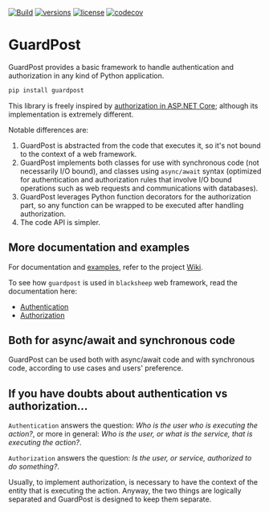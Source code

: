 [![Build](https://github.com/Neoteroi/guardpost/workflows/Build/badge.svg)](https://github.com/Neoteroi/guardpost/actions?query=workflow%3ABuild)
[![versions](https://img.shields.io/pypi/pyversions/guardpost.svg)](https://github.com/Neoteroi/guardpost)
[![license](https://img.shields.io/github/license/Neoteroi/guardpost.svg)](https://github.com/Neoteroi/guardpost/blob/master/LICENSE)
[![codecov](https://codecov.io/gh/Neoteroi/guardpost/branch/master/graph/badge.svg?token=sBKZG2D1bZ)](https://codecov.io/gh/Neoteroi/guardpost)

# GuardPost
GuardPost provides a basic framework to handle authentication and authorization
in any kind of Python application.

```bash
pip install guardpost
```

This library is freely inspired by [authorization in ASP.NET
Core](https://docs.microsoft.com/en-us/aspnet/core/security/authorization/policies?view=aspnetcore-2.2);
although its implementation is extremely different.

Notable differences are:
1. GuardPost is abstracted from the code that executes it, so it's not bound to
   the context of a web framework.
1. GuardPost implements both classes for use with synchronous code (not
   necessarily I/O bound), and classes using `async/await` syntax (optimized
   for authentication and authorization rules that involve I/O bound operations
   such as web requests and communications with databases).
1. GuardPost leverages Python function decorators for the authorization part,
   so any function can be wrapped to be executed after handling authorization.
1. The code API is simpler.

## More documentation and examples
For documentation and
[examples](https://github.com/RobertoPrevato/GuardPost/wiki/Examples), refer to
the project [Wiki](https://github.com/RobertoPrevato/GuardPost/wiki).

To see how `guardpost` is used in `blacksheep` web framework, read the
documentation here:

* [Authentication](https://www.neoteroi.dev/blacksheep/authentication/)
* [Authorization](https://www.neoteroi.dev/blacksheep/authorization/)

## Both for async/await and synchronous code
GuardPost can be used both with async/await code and with synchronous code,
according to use cases and users' preference.

## If you have doubts about authentication vs authorization...
`Authentication` answers the question: _Who is the user who is executing the
action?_, or more in general: _Who is the user, or what is the service, that is
executing the action?_.

`Authorization` answers the question: _Is the user, or service, authorized to
do something?_.

Usually, to implement authorization, is necessary to have the context of the
entity that is executing the action. Anyway, the two things are logically
separated and GuardPost is designed to keep them separate.
